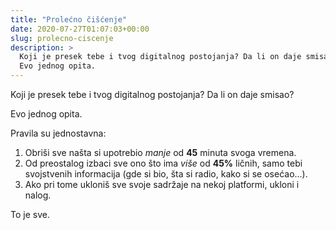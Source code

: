 ```yaml
---
title: "Prolećno čišćenje"
date: 2020-07-27T01:07:03+00:00
slug: prolecno-ciscenje
description: >
  Koji je presek tebe i tvog digitalnog postojanja? Da li on daje smisao?
  Evo jednog opita.
---
```


Koji je presek tebe i tvog digitalnog postojanja? Da li on daje smisao?

Evo jednog opita.

Pravila su jednostavna:

1. Obriši sve našta si upotrebio _manje_ od **45** minuta svoga vremena.
2. Od preostalog izbaci sve ono što ima _više_ od **45%** ličnih, samo tebi svojstvenih informacija (gde si bio, šta si radio, kako si se osećao...).
3. Ako pri tome ukloniš sve svoje sadržaje na nekoj platformi, ukloni i nalog.

To je sve.
